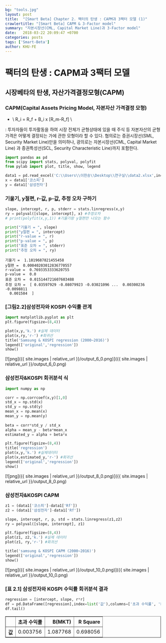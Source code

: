 ```yaml
---
bg: "tools.jpg"
layout: post
title:  "[Smart Beta] Chapter 2. 팩터의 탄생 : CAPM과 3팩터 모델 (1)"
crawlertitle: "[Smart Beta] CAPM & 3-Factor model"
summary: "자본시장선(CML, Capital Market Line)과 3-Factor model"
date:   2018-03-22 20:09:47 +0700
categories: posts
tags: ['Smart-Beta']
author: KHU-FE
---
```

# 팩터의 탄생 : CAPM과 3팩터 모델


## 시장베타의 탄생, 자산가격결정모형(CAPM)

### CAPM(Capital Assets Pricing Model, 자본자산 가격결정 모형) 
* \ R_i = R_f + B_i x [R_m-R_f] \

 : 투자자들이 투자활동을 하여 시장 전체가 균형상태에 있을 때 주식 등 자본자산의 균형가격은 어떻게 결정되는 가에 관한 모형이라 할 수 있다. 협의로는 증권시장선(SML, Security Market Line)만을 의미하나, 광의로는 자본시장선(CML, Capital Market Line) 과 증권특성선(SCL, Security Characteristic Line)까지 포함한다.



```python
import pandas as pd
from scipy import stats, polyval, polyfit
from pylab import plot, title, show, legend

data1 = pd.read_excel('C:\\Users\\이한송\\Desktop\\연구실\\data2.xlsx',index_row=0)
x = data1['코스피']
y = data1['삼성전자']
```

### 기울기, y절편, r-값, p-값, 추정 오차 구하기


```python
slope, intercept, r, p, stderr = stats.linregress(x,y)
ry = polyval([slope, intercept], x) #추정오차
# print(polyfit(x,y,1)) #기울기랑 y절편만 나오는 함수

print("기울기 = ", slope)
print("y절편 = ", intercept)
print("r-value = ", r)
print("p-value = ", p)
print("표준 오차 = ", stderr)
print("추정 오차 = ", ry)
```

    기울기 =  1.1819687821455458
    y절편 =  0.00040203012836770557
    r-value =  0.7693353333620755
    p-value =  0.0
    표준 오차 =  0.015144721607603488
    추정 오차 =  [ 0.03597929 -0.08079923 -0.03021096 ...  0.00300236 -0.0098811
      0.001584  ]
    

### [그림2.2]삼성전자와 KOSPI 수익률 관계


```python
import matplotlib.pyplot as plt
plt.figure(figsize=(8,4))

plot(x,y,'k.') #실제 데이터
plot(x,ry,'r-') #회귀선
title('Samsung & KOSPI regression (2000~2016)')
legend(['original','regression'])
show()
```


[![png]({{ site.images | relative_url }}/output_6_0.png)]({{ site.images | relative_url }}/output_6_0.png)


### 삼성전자&KOSPI 회귀분석 식



```python
import numpy as np

corr = np.corrcoef(x,y)[1,0]
std_x = np.std(x)
std_y = np.std(y)
mean_x = np.mean(x)
mean_y = np.mean(y)
    
beta = corr*std_y / std_x
alpha = mean_y - beta*mean_x
estimated_y = alpha + beta*x

plt.figure(figsize=(8,4))
title('regression')
plot(x,y,'k.') #실제데이터
plot(x,estimated_y,'r-') #회귀선
legend(['original','regression'])
show()
```


[![png]({{ site.images | relative_url }}/output_8_0.png)]({{ site.images | relative_url }}/output_8_0.png)


### 삼성전자&KOSPI CAPM


```python
z1 = (data1['코스피']-data1['Rf'])
z2 = (data1['삼성전자']-data1['Rf'])

slope, intercept, r, p, std = stats.linregress(z1,z2)
ry = polyval([slope, intercept], z1)

plt.figure(figsize=(8,4))
plot(z1, z2,'k.') #실제 데이터
plot(z1, ry,'r-') #회귀선

title('samsung & KOSPI CAPM (2000~2016)')
legend(['original','regression'])
show()
```


[![png]({{ site.images | relative_url }}/output_10_0.png)]({{ site.images | relative_url }}/output_10_0.png)

### [표 2.1] 삼성전자와 KOSPI 수익률 회귀분석 결과


```python
regression = [intercept, slope, r*r]
df = pd.DataFrame([regression],index=list('값'),columns=['초과 수익률', 'B(MKT)', 'R Square'])
df.tail()
```




<div>
<style scoped>
    .dataframe tbody tr th:only-of-type {
        vertical-align: middle;
    }

    .dataframe tbody tr th {
        vertical-align: top;
    }

    .dataframe thead th {
        text-align: right;
    }
</style>
<table border="1" class="dataframe">
  <thead>
    <tr style="text-align: right;">
      <th></th>
      <th>초과 수익률</th>
      <th>B(MKT)</th>
      <th>R Square</th>
    </tr>
  </thead>
  <tbody>
    <tr>
      <th>값</th>
      <td>0.003756</td>
      <td>1.087768</td>
      <td>0.698056</td>
    </tr>
  </tbody>
</table>
</div>


